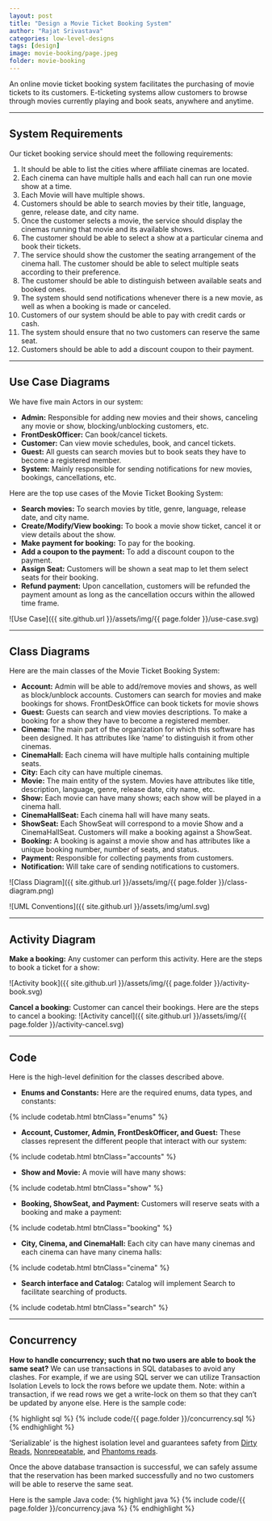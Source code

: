 ```yaml
---
layout: post
title: "Design a Movie Ticket Booking System"
author: "Rajat Srivastava"
categories: low-level-designs
tags: [design]
image: movie-booking/page.jpeg
folder: movie-booking
---
```


An online movie ticket booking system facilitates the purchasing of movie tickets to its customers. E-ticketing systems allow customers to browse through movies currently playing and book seats, anywhere and anytime.

---
## System Requirements
Our ticket booking service should meet the following requirements:
1. It should be able to list the cities where affiliate cinemas are located.
2. Each cinema can have multiple halls and each hall can run one movie show at a time.
3. Each Movie will have multiple shows.
4. Customers should be able to search movies by their title, language, genre, release date, and city name.
5. Once the customer selects a movie, the service should display the cinemas running that movie and its available shows.
6. The customer should be able to select a show at a particular cinema and book their tickets.
7. The service should show the customer the seating arrangement of the cinema hall. The customer should be able to select multiple seats according to their preference.
8. The customer should be able to distinguish between available seats and booked ones.
9. The system should send notifications whenever there is a new movie, as well as when a booking is made or canceled.
10. Customers of our system should be able to pay with credit cards or cash.
11. The system should ensure that no two customers can reserve the same seat.
12. Customers should be able to add a discount coupon to their payment.

---
## Use Case Diagrams
We have five main Actors in our system:

- **Admin:** Responsible for adding new movies and their shows, canceling any movie or show, blocking/unblocking customers, etc.
- **FrontDeskOfficer:** Can book/cancel tickets.
- **Customer:** Can view movie schedules, book, and cancel tickets.
- **Guest:** All guests can search movies but to book seats they have to become a registered member.
- **System:** Mainly responsible for sending notifications for new movies, bookings, cancellations, etc.

Here are the top use cases of the Movie Ticket Booking System:

- **Search movies:** To search movies by title, genre, language, release date, and city name.
- **Create/Modify/View booking:** To book a movie show ticket, cancel it or view details about the show.
- **Make payment for booking:** To pay for the booking.
- **Add a coupon to the payment:** To add a discount coupon to the payment.
- **Assign Seat:** Customers will be shown a seat map to let them select seats for their booking.
- **Refund payment:** Upon cancellation, customers will be refunded the payment amount as long as the cancellation occurs within the allowed time frame.

![Use Case]({{ site.github.url }}/assets/img/{{ page.folder }}/use-case.svg)

---
## Class Diagrams
Here are the main classes of the Movie Ticket Booking System:

- **Account:** Admin will be able to add/remove movies and shows, as well as block/unblock accounts. Customers can search for movies and make bookings for shows. FrontDeskOffice can book tickets for movie shows
- **Guest:** Guests can search and view movies descriptions. To make a booking for a show they have to become a registered member.
- **Cinema:** The main part of the organization for which this software has been designed. It has attributes like ‘name’ to distinguish it from other cinemas.
- **CinemaHall:** Each cinema will have multiple halls containing multiple seats.
- **City:** Each city can have multiple cinemas.
- **Movie:** The main entity of the system. Movies have attributes like title, description, language, genre, release date, city name, etc.
- **Show:** Each movie can have many shows; each show will be played in a cinema hall.
- **CinemaHallSeat:** Each cinema hall will have many seats.
- **ShowSeat:** Each ShowSeat will correspond to a movie Show and a CinemaHallSeat. Customers will make a booking against a ShowSeat.
- **Booking:** A booking is against a movie show and has attributes like a unique booking number, number of seats, and status.
- **Payment:** Responsible for collecting payments from customers.
- **Notification:** Will take care of sending notifications to customers.

![Class Diagram]({{ site.github.url }}/assets/img/{{ page.folder }}/class-diagram.png)

![UML Conventions]({{ site.github.url }}/assets/img/uml.svg)

---
## Activity Diagram
**Make a booking:** Any customer can perform this activity. Here are the steps to book a ticket for a show:

![Activity book]({{ site.github.url }}/assets/img/{{ page.folder }}/activity-book.svg)

**Cancel a booking:** Customer can cancel their bookings. Here are the steps to cancel a booking:
![Activity cancel]({{ site.github.url }}/assets/img/{{ page.folder }}/activity-cancel.svg)

---
## Code
Here is the high-level definition for the classes described above.

- **Enums and Constants:** Here are the required enums, data types, and constants:

{% include codetab.html btnClass="enums" %}

- **Account, Customer, Admin, FrontDeskOfficer, and Guest:** These classes represent the different people that interact with our system:

{% include codetab.html btnClass="accounts" %}

- **Show and Movie:**  A movie will have many shows:

{% include codetab.html btnClass="show" %}

- **Booking, ShowSeat, and Payment:** Customers will reserve seats with a booking and make a payment:

{% include codetab.html btnClass="booking" %}

- **City, Cinema, and CinemaHall:** Each city can have many cinemas and each cinema can have many cinema halls:

{% include codetab.html btnClass="cinema" %}

- **Search interface and Catalog:** Catalog will implement Search to facilitate searching of products.

{% include codetab.html btnClass="search" %}

---
## Concurrency
**How to handle concurrency; such that no two users are able to book the same seat?**
We can use transactions in SQL databases to avoid any clashes. For example, if we are using SQL server we can utilize Transaction Isolation Levels to lock the rows before we update them. Note: within a transaction, if we read rows we get a write-lock on them so that they can’t be updated by anyone else. Here is the sample code:

{% highlight sql %}
{% include code/{{ page.folder }}/concurrency.sql %}
{% endhighlight %}

‘Serializable’ is the highest isolation level and guarantees safety from [Dirty Reads](https://en.wikipedia.org/wiki/Isolation_(database_systems)#Dirty_reads), [Nonrepeatable](https://en.wikipedia.org/wiki/Isolation_(database_systems)#Non-repeatable_reads), and [Phantoms reads](https://en.wikipedia.org/wiki/Isolation_(database_systems)#Phantom_reads).

Once the above database transaction is successful, we can safely assume that the reservation has been marked successfully and no two customers will be able to reserve the same seat.

Here is the sample Java code:
{% highlight java %}
{% include code/{{ page.folder }}/concurrency.java %}
{% endhighlight %}